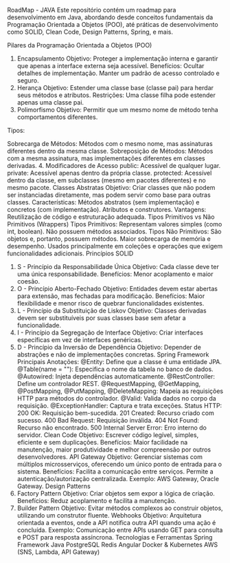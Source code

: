 RoadMap - JAVA
Este repositório contém um roadmap para desenvolvimento em Java, abordando desde conceitos fundamentais da Programação Orientada a Objetos (POO), até práticas de desenvolvimento como SOLID, Clean Code, Design Patterns, Spring, e mais.

Pilares da Programação Orientada a Objetos (POO)
1. Encapsulamento
Objetivo: Proteger a implementação interna e garantir que apenas a interface externa seja acessível.
Benefícios:
Ocultar detalhes de implementação.
Manter um padrão de acesso controlado e seguro.
2. Herança
Objetivo: Estender uma classe base (classe pai) para herdar seus métodos e atributos.
Restrições:
Uma classe filha pode estender apenas uma classe pai.
3. Polimorfismo
Objetivo: Permitir que um mesmo nome de método tenha comportamentos diferentes.

Tipos:

Sobrecarga de Métodos: Métodos com o mesmo nome, mas assinaturas diferentes dentro da mesma classe.
Sobreposição de Métodos: Métodos com a mesma assinatura, mas implementações diferentes em classes derivadas.
4. Modificadores de Acesso
public: Acessível de qualquer lugar.
private: Acessível apenas dentro da própria classe.
protected: Acessível dentro da classe, em subclasses (mesmo em pacotes diferentes) e no mesmo pacote.
Classes Abstratas
Objetivo: Criar classes que não podem ser instanciadas diretamente, mas podem servir como base para outras classes.
Características:
Métodos abstratos (sem implementação) e concretos (com implementação).
Atributos e construtores.
Vantagens: Reutilização de código e estruturação adequada.
Tipos Primitivos vs Não Primitivos (Wrappers)
Tipos Primitivos:
Representam valores simples (como int, boolean).
Não possuem métodos associados.
Tipos Não Primitivos:
São objetos e, portanto, possuem métodos.
Maior sobrecarga de memória e desempenho.
Usados principalmente em coleções e operações que exigem funcionalidades adicionais.
Princípios SOLID
1. S - Princípio da Responsabilidade Única
Objetivo: Cada classe deve ter uma única responsabilidade.
Benefícios: Menor acoplamento e maior coesão.
2. O - Princípio Aberto-Fechado
Objetivo: Entidades devem estar abertas para extensão, mas fechadas para modificação.
Benefícios: Maior flexibilidade e menor risco de quebrar funcionalidades existentes.
3. L - Princípio da Substituição de Liskov
Objetivo: Classes derivadas devem ser substituíveis por suas classes base sem afetar a funcionalidade.
4. I - Princípio da Segregação de Interface
Objetivo: Criar interfaces específicas em vez de interfaces genéricas.
5. D - Princípio da Inversão de Dependência
Objetivo: Depender de abstrações e não de implementações concretas.
Spring Framework
Principais Anotações:
@Entity: Define que a classe é uma entidade JPA.
@Table(name = ""): Especifica o nome da tabela no banco de dados.
@Autowired: Injeta dependências automaticamente.
@RestController: Define um controlador REST.
@RequestMapping, @GetMapping, @PostMapping, @PutMapping, @DeleteMapping: Mapeia as requisições HTTP para métodos do controlador.
@Valid: Valida dados no corpo da requisição.
@ExceptionHandler: Captura e trata exceções.
Status HTTP:
200 OK: Requisição bem-sucedida.
201 Created: Recurso criado com sucesso.
400 Bad Request: Requisição inválida.
404 Not Found: Recurso não encontrado.
500 Internal Server Error: Erro interno do servidor.
Clean Code
Objetivo: Escrever código legível, simples, eficiente e sem duplicações.
Benefícios: Maior facilidade na manutenção, maior produtividade e melhor compreensão por outros desenvolvedores.
API Gateway
Objetivo: Gerenciar sistemas com múltiplos microsserviços, oferecendo um único ponto de entrada para o sistema.
Benefícios:
Facilita a comunicação entre serviços.
Permite a autenticação/autorização centralizada.
Exemplo: AWS Gateway, Oracle Gateway.
Design Patterns
1. Factory Pattern
Objetivo: Criar objetos sem expor a lógica de criação.
Benefícios: Reduz acoplamento e facilita a manutenção.
2. Builder Pattern
Objetivo: Evitar métodos complexos ao construir objetos, utilizando um construtor fluente.
Webhooks
Objetivo: Arquitetura orientada a eventos, onde a API notifica outra API quando uma ação é concluída.
Exemplo: Comunicação entre APIs usando GET para consulta e POST para resposta assíncrona.
Tecnologias e Ferramentas
Spring Framework
Java
PostgreSQL
Redis
Angular
Docker & Kubernetes
AWS (SNS, Lambda, API Gateway)
